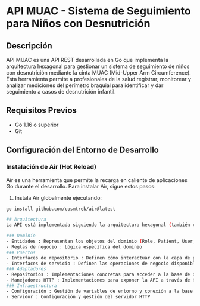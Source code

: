 # API MUAC - Sistema de Seguimiento para Niños con Desnutrición
## Descripción

API MUAC es una API REST desarrollada en Go que implementa la arquitectura hexagonal para gestionar un sistema de seguimiento de niños con desnutrición mediante la cinta MUAC (Mid-Upper Arm Circumference). Esta herramienta permite a profesionales de la salud registrar, monitorear y analizar mediciones del perímetro braquial para identificar y dar seguimiento a casos de desnutrición infantil.
## Requisitos Previos
- Go 1.16 o superior
- Git

## Configuración del Entorno de Desarrollo

### Instalación de Air (Hot Reload)

Air es una herramienta que permite la recarga en caliente de aplicaciones Go durante el desarrollo. Para instalar Air, sigue estos pasos:

1. Instala Air globalmente ejecutando:
```bash
go install github.com/cosmtrek/air@latest

## Arquitectura
La API está implementada siguiendo la arquitectura hexagonal (también conocida como puertos y adaptadores), que separa claramente:

### Dominio
- Entidades : Representan los objetos del dominio (Role, Patient, User, etc.)
- Reglas de negocio : Lógica específica del dominio
### Puertos
- Interfaces de repositorio : Definen cómo interactuar con la capa de persistencia
- Interfaces de servicio : Definen las operaciones de negocio disponibles
### Adaptadores
- Repositorios : Implementaciones concretas para acceder a la base de datos
- Manejadores HTTP : Implementaciones para exponer la API a través de HTTP
### Infraestructura
- Configuración : Gestión de variables de entorno y conexión a la base de datos
- Servidor : Configuración y gestión del servidor HTTP